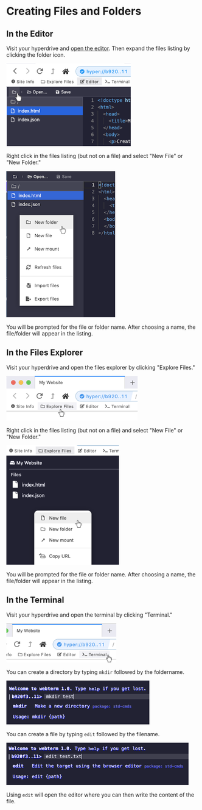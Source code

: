 # Creating Files and Folders

## In the Editor

Visit your hyperdrive and [open the editor](editor.md). Then expand the files listing by clicking the folder icon.

![Open the files listing by clicking the folder icon.](../.gitbook/assets/editor-list-files.png)

Right click in the files listing \(but not on a file\) and select "New File" or "New Folder."

![](../.gitbook/assets/editor-new-file-folder.png)

You will be prompted for the file or folder name. After choosing a name, the file/folder will appear in the listing.

## In the Files Explorer

Visit your hyperdrive and open the files explorer by clicking "Explore Files."

![](../.gitbook/assets/open-files-explorer.png)

Right click in the files listing \(but not on a file\) and select "New File" or "New Folder."

![](../.gitbook/assets/files-explorer-new-file-folder.png)

You will be prompted for the file or folder name. After choosing a name, the file/folder will appear in the listing.

## In the Terminal

Visit your hyperdrive and open the terminal by clicking "Terminal."

![](../.gitbook/assets/open-terminal.png)

You can create a directory by typing `mkdir` followed by the foldername.

![Creating a folder named &quot;test.&quot;](../.gitbook/assets/terminal-mkdir.png)

You can create a file by typing `edit` followed by the filename.

![Creating a file named &quot;test.txt&quot;.](../.gitbook/assets/terminal-edit.png)

Using `edit` will open the editor where you can then write the content of the file.

